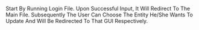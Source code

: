 Start By Running Login File.
Upon Successful Input, It Will Redirect To The Main File.
Subsequently The User Can Choose The Entity He/She Wants To Update And Will Be Redirected To That GUI Respectively.
